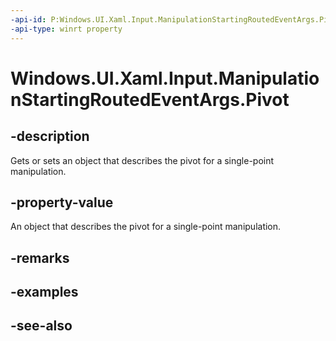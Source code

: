 ```yaml
---
-api-id: P:Windows.UI.Xaml.Input.ManipulationStartingRoutedEventArgs.Pivot
-api-type: winrt property
---
```


<!-- Property syntax
public Windows.UI.Xaml.Input.ManipulationPivot Pivot { get;  set; }
-->

# Windows.UI.Xaml.Input.ManipulationStartingRoutedEventArgs.Pivot

## -description
Gets or sets an object that describes the pivot for a single-point manipulation.



## -property-value
An object that describes the pivot for a single-point manipulation.

## -remarks

## -examples

## -see-also
